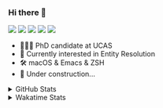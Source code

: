 ### Hi there 👋

[![](https://img.shields.io/badge/-Email-325180?logo=maildotru&logoColor=white&style=flat-square)](mailto:hi@wang.tianshu.me)
[![](https://img.shields.io/badge/-GitHub-black?logo=GitHub&style=flat-square)](https://github.com/tshu-w)
[![](https://img.shields.io/badge/-Telegram-26a5e4?labelColor=fafafa&logo=telegram&style=flat-square)](https://t.me/tshu_w) 
[![](https://img.shields.io/badge/-Twitter-1da1f2?logo=Twitter&logoColor=white&style=flat-square)](https://twitter.com/tshu_w)
[![](https://komarev.com/ghpvc/?username=tshu-w&color=blueviolet&style=flat-square)]()



- 🧑🏻‍🎓 PhD candidate at UCAS
- 🔭 Currently interested in Entity Resolution
- 🛠 macOS & Emacs & ZSH
- 🚧 Under construction...

<details>

<summary>GitHub Stats</summary>

![Tianshu's GitHub stats](https://github-readme-stats.vercel.app/api?username=tshu-w&show_icons=true&theme=buefy&count_private=true)
  
</details>


<details>
  <summary>Wakatime Stats</summary>

  Currently, files accessed by tramp cannot be tracked by wakatime, see https://github.com/wakatime/wakatime-mode/issues/27
  <br>
  
<!--START_SECTION:waka-->
**I'm an Early 🐤** 

```text
🌞 Morning    56 commits     █████░░░░░░░░░░░░░░░░░░░░   19.51% 
🌆 Daytime    136 commits    ███████████░░░░░░░░░░░░░░   47.39% 
🌃 Evening    90 commits     ███████░░░░░░░░░░░░░░░░░░   31.36% 
🌙 Night      5 commits      ░░░░░░░░░░░░░░░░░░░░░░░░░   1.74%

```
📅 **I'm Most Productive on Monday** 

```text
Monday       82 commits     ███████░░░░░░░░░░░░░░░░░░   28.57% 
Tuesday      55 commits     ████░░░░░░░░░░░░░░░░░░░░░   19.16% 
Wednesday    21 commits     █░░░░░░░░░░░░░░░░░░░░░░░░   7.32% 
Thursday     31 commits     ██░░░░░░░░░░░░░░░░░░░░░░░   10.8% 
Friday       40 commits     ███░░░░░░░░░░░░░░░░░░░░░░   13.94% 
Saturday     30 commits     ██░░░░░░░░░░░░░░░░░░░░░░░   10.45% 
Sunday       28 commits     ██░░░░░░░░░░░░░░░░░░░░░░░   9.76%

```


📊 **This Week I Spent My Time On** 

```text
💬 Programming Languages: 
sh                       14 hrs 57 mins      ███████████░░░░░░░░░░░░░░   43.81% 
Emacs Lisp               10 hrs 12 mins      ███████░░░░░░░░░░░░░░░░░░   29.9% 
Org                      5 hrs 32 mins       ████░░░░░░░░░░░░░░░░░░░░░   16.22% 
Other                    1 hr 27 mins        █░░░░░░░░░░░░░░░░░░░░░░░░   4.29% 
Python                   1 hr 27 mins        █░░░░░░░░░░░░░░░░░░░░░░░░   4.26%

🔥 Editors: 
Emacs                    19 hrs 11 mins      ██████████████░░░░░░░░░░░   56.19% 
Zsh                      14 hrs 57 mins      ███████████░░░░░░░░░░░░░░   43.81%

🐱‍💻 Projects: 
emacs                    10 hrs 14 mins      ███████░░░░░░░░░░░░░░░░░░   30.0% 
universal-blocker        7 hrs 23 mins       █████░░░░░░░░░░░░░░░░░░░░   21.63% 
Terminal                 6 hrs 44 mins       █████░░░░░░░░░░░░░░░░░░░░   19.72% 
Unknown Project          5 hrs 45 mins       ████░░░░░░░░░░░░░░░░░░░░░   16.87% 
dotfiles                 1 hr 39 mins        █░░░░░░░░░░░░░░░░░░░░░░░░   4.83%

💻 Operating System: 
Mac                      24 hrs 18 mins      █████████████████░░░░░░░░   71.19% 
Linux                    9 hrs 50 mins       ███████░░░░░░░░░░░░░░░░░░   28.81%

```

**I Mostly Code in Python** 

```text
Python                   8 repos             ██████████░░░░░░░░░░░░░░░   40.0% 
HTML                     2 repos             ██░░░░░░░░░░░░░░░░░░░░░░░   10.0% 
Emacs Lisp               2 repos             ██░░░░░░░░░░░░░░░░░░░░░░░   10.0% 
JavaScript               2 repos             ██░░░░░░░░░░░░░░░░░░░░░░░   10.0% 
TeX                      2 repos             ██░░░░░░░░░░░░░░░░░░░░░░░   10.0%

```



 Last Updated on 16/03/2022 08:06:17 UTC
<!--END_SECTION:waka-->
</details>
